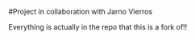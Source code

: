 #Project in collaboration with Jarno Vierros 


Everything is actually in the repo that this is a fork of!!
